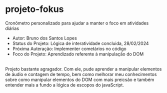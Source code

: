 
<body>
  <head>
    <h1> projeto-fokus </h1>
    <p>Cronômetro personalizado para ajudar a manter o foco em atividades diárias</p>
    <ul>
      <li>Autor: Bruno dos Santos Lopes</li>
      <li>Status do Projeto: Lógica de interatividade concluida, 28/02/2024</li>
      <li>Próxima Auteração: Implementer cometários no código</li>
      <li>Foco do Projeto: Aprendizado referente à manipulação do DOM</li>
    </ul>
  </head>
  <main>
    <br>
    Projeto bastante agragador. Com ele, pude aprender a manipular elementos de áudio e contagem de tempo, bem como melhorar meu conhecimentos
    sobre como manipular elementos do DOM com mais preicsão e também entender mais a fundo a lógica de escopos do javaScript.
  </main>
  <footer></footer>
</body>
